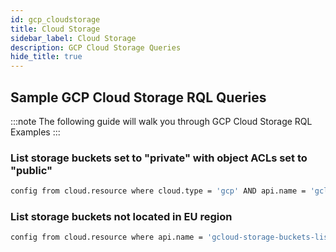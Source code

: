 ```yaml
---
id: gcp_cloudstorage
title: Cloud Storage
sidebar_label: Cloud Storage
description: GCP Cloud Storage Queries
hide_title: true
---
```


## Sample GCP Cloud Storage RQL Queries

:::note
The following guide will walk you through GCP Cloud Storage RQL Examples
:::

### List storage buckets set to "private" with object ACLs set to "public"

```bash
config from cloud.resource where cloud.type = 'gcp' AND api.name = 'gcloud-storage-buckets-list' AND json.rule = 'iam.bindings[*] size greater than 0 and iam.bindings[*].members[*] any equal allUsers and acl[*].entity contains "allUsers"'
```

### List storage buckets not located in EU region

```bash
config from cloud.resource where api.name = 'gcloud-storage-buckets-list' AND json.rule =  location does not contain eu and location does not contain EU
```